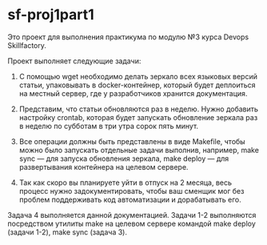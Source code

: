 # sf-proj1part1

Это проект для выполнения практикума по модулю №3 курса Devops Skillfactory.

Проект выполняет следующие задачи:

1) С помощью wget необходимо делать зеркало всех языковых версий статьи, упаковывать в docker-контейнер, который будет деплоиться на местный сервер, где у разработчиков хранится документация.

2) Представим, что статьи обновляются раз в неделю. Нужно добавить настройку crontab, которая будет запускать обновление зеркала раз в неделю по субботам в три утра сорок пять минут.

3) Все операции должны быть представлены в виде Makefile, чтобы можно было запускать отдельные задачи выполнив, например, make sync — для запуска обновления зеркала, make deploy — для развертывания контейнера на целевом сервере.

4) Так как скоро вы планируете уйти в отпуск на 2 месяца, весь процесс нужно задокументировать, чтобы ваш сменщик мог без проблем поддерживать код автоматизации и дорабатывать его.

Задача 4 выполняется данной документацией. Задачи 1-2 выполняются посредством утилиты make на целевом сервере командой make deploy (задачи 1-2), make sync (задача 3).
